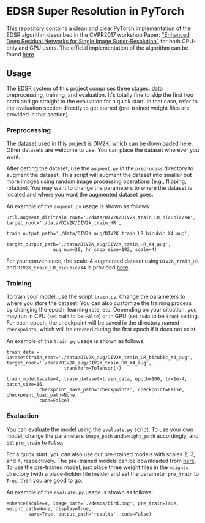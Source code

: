 # EDSR Super Resolution in PyTorch

This repository contains a clean and clear PyTorch implementation of the EDSR algorithm described in the
CVPR2017 workshop Paper: ["Enhanced Deep Residual Networks for Single Image Super-Resolution"](https://arxiv.org/pdf/1707.02921.pdf) 
for both CPU-only and GPU users. The official implementation of the algorithm can be found
[here](https://github.com/sanghyun-son/EDSR-PyTorch).

## Usage
The EDSR system of this project comprises three stages: data preprocessing, training,
and evaluation. It's totally fine to skip the first two parts and go straight to the evaluation for a
quick start. In that case, refer to the evaluation section directly to get started (pre-trained weight 
files are provided in that section).

### Preprocessing
The dataset used in this project is [DIV2K](http://www.vision.ee.ethz.ch/~timofter/publications/Agustsson-CVPRW-2017.pdf), which can be downloaded [here](https://cv.snu.ac.kr/research/EDSR/DIV2K.tar). Other datasets are welcome to use.
You can place the dataset wherever you want.

After getting the dataset, use the `augment.py` in the `preprocess` directory to augment the dataset.
This script will augment the dataset into smaller but more images using random image processing operations
(e.g., flipping, rotation). You may want to change the parameters to where the dataset is located and where
you want the augmented dataset goes.

An example of the `augment.py` usage is shown as follows:

```
util.augment_dir(train_root='./data/DIV2K/DIV2k_train_LR_bicubic/X4', target_root='./data/DIV2K/DIV2k_train_HR', 
                 train_output_path='./data/DIV2K_aug/DIV2K_train_LR_bicubic_X4_aug',
                 target_output_path='./data/DIV2K_aug/DIV2K_train_HR_X4_aug',
                 aug_num=20, hr_crop_size=192, scale=4)
```

For your convenience, the scale-4 augmented dataset 
using `DIV2K_train_HR` and `DIV2K_train_LR_bicubic/X4` is provided [here](https://drive.google.com/drive/folders/1gD_y0ZXxPIdJbnLRDgOaf7KLNbJ6hKNA?usp=sharing).


### Training
To train your model, use the script `train.py`. Change the parameters to where you store the dataset.
You can also customize the training process by changing the epoch, learning rate, etc. Depending on your
situation, you may run in CPU (set `cuda` to be `False`) or in GPU (set `cuda` to be `True`) setting. 
For each epoch, the checkpoint will be saved in the directory named `checkpoints`, which will be created
during the first epoch if it does not exist.

An example of the `train.py` usage is shown as follows:

```
train_data = Dataset(train_root='./data/DIV2K_aug/DIV2K_train_LR_bicubic_X4_aug', target_root='./data/DIV2K_aug/DIV2K_train_HR_X4_aug',
                     transform=ToTensor())
                     
train_model(scale=4, train_dataset=train_data, epoch=100, lr=1e-4, batch_size=16,
            checkpoint_save_path='checkpoints', checkpoint=False, checkpoint_load_path=None,
            cuda=False)
```

### Evaluation
You can evaluate the model using the `evaluate.py` script. To use your own model, change the
parameters `image_path` and `weight_path` accordingly, and set `pre_train` to `False`.

For a quick start,
you can also use our pre-trained models with scales 2, 3, and 4, respectively. The pre-trained models can be downloaded
from [here](https://drive.google.com/drive/folders/1ok75nwikHz_ODhYiofIwFJSwid9j8uxe?usp=sharing). To use
the pre-trained model, just place three weight files in the `weights` directory (with a place-holder file inside) and 
set the parameter `pre_train` to `True`, then you are good to go.

An example of the `evaluate.py` usage is shown as follows:

```
enhance(scale=4, image_path='./demos/bird.png', pre_train=True, weight_path=None, display=True,
        save=True, output_path='results', cuda=False)
```
